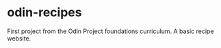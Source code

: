 # odin-recipes
First project from the Odin Project foundations curriculum. A basic recipe website. 
